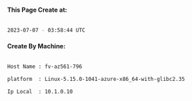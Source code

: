 
   
#### This Page Create at:

```bash

2023-07-07 - 03:58:44 UTC

```

#### Create By Machine:

```bash

Host Name : fv-az561-796

platform  : Linux-5.15.0-1041-azure-x86_64-with-glibc2.35

Ip Local  : 10.1.0.10

```

